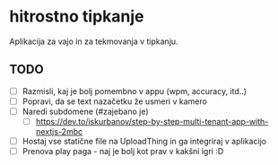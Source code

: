 # hitrostno tipkanje

Aplikacija za vajo in za tekmovanja v tipkanju.

## TODO

- [ ] Razmisli, kaj je bolj pomembno v appu (wpm, accuracy, itd..)
- [ ] Popravi, da se text nazačetku že usmeri v kamero
- [ ] Naredi subdomene (#zajebano je)
    - [ ] https://dev.to/iskurbanov/step-by-step-multi-tenant-app-with-nextjs-2mbc
- [ ] Hostaj vse statične file na UploadThing in ga integriraj v aplikacijo
- [ ] Prenova play paga - naj je bolj kot prav v kakšni igri :D